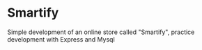 # Smartify
Simple development of an online store called "Smartify", practice development with Express and Mysql
